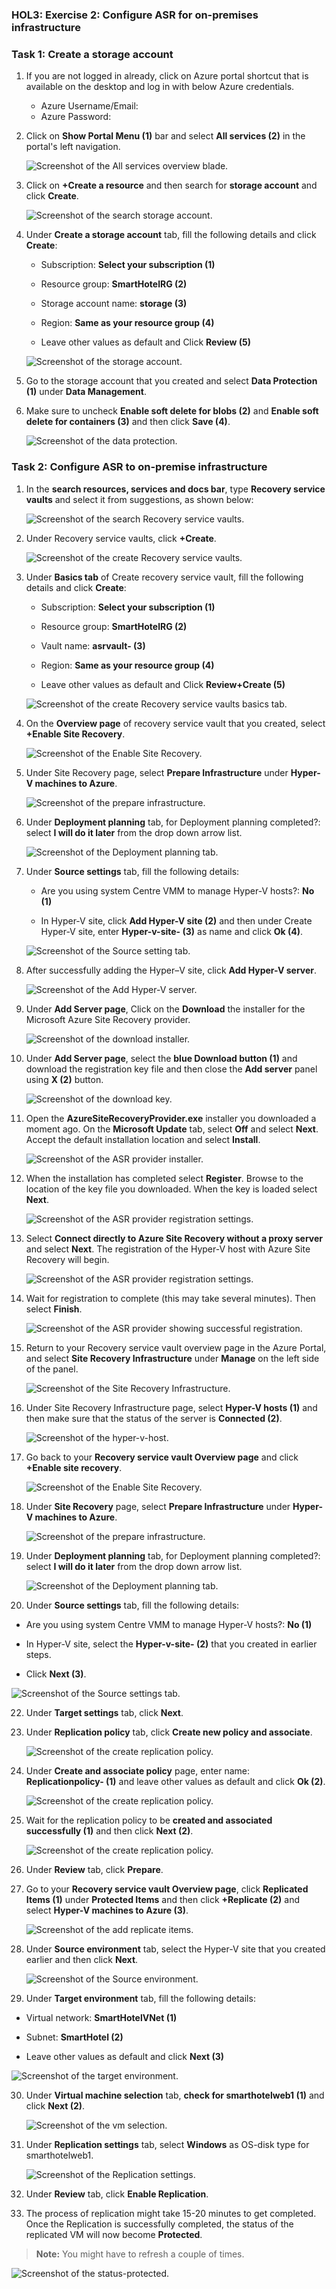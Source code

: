 ### HOL3: Exercise 2: Configure ASR for on-premises infrastructure


### Task 1: Create a storage account

1. If you are not logged in already, click on Azure portal shortcut that is available on the desktop and log in with below Azure credentials.
    * Azure Username/Email: <inject key="AzureAdUserEmail"></inject> 
    * Azure Password: <inject key="AzureAdUserPassword"></inject>

1. Click on **Show Portal Menu (1)** bar and select **All services (2)** in the portal's left navigation.
 
    ![Screenshot of the All services overview blade.](Images/Allservices.png)
    
1. Click on **+Create a resource** and then search for **storage account** and click **Create**.   
    
    ![Screenshot of the search storage account.](Images/upd-create-storage-1.png "search storage account")
    
1. Under **Create a storage account** tab, fill the following details and click **Create**:
     
   - Subscription: **Select your subscription (1)**
    
   - Resource group: **SmartHotelRG (2)**
   
   - Storage account name: **storage<inject key="DeploymentID" enableCopy="false" /> (3)**
  
   - Region: **Same as your resource group (4)**
   
   - Leave other values as default and Click **Review (5)**    
    
    ![Screenshot of the storage account.](Images/storage.png "create storage account")
     
1.  Go to the storage account that you created and select **Data Protection (1)** under **Data Management**.

1.  Make sure to uncheck **Enable soft delete for blobs (2)** and **Enable soft delete for containers (3)** and then click **Save (4)**.  

    ![Screenshot of the data protection.](Images/dataprotection.png "data protection")


### Task 2: Configure ASR to on-premise infrastructure

1. In the **search resources, services and docs bar**, type **Recovery service vaults** and select it from suggestions, as shown below:
   
    ![Screenshot of the search Recovery service vaults.](Images/upd-search-asr.png "Recovery service vaults")
    
1. Under Recovery service vaults, click **+Create**.  

    ![Screenshot of the create Recovery service vaults.](Images/create-asr1.png "create Recovery service vaults")
    
1. Under **Basics tab** of Create recovery service vault, fill the following details and click **Create**: 

   - Subscription: **Select your subscription (1)**
    
   - Resource group: **SmartHotelRG (2)**
   
   - Vault name: **asrvault-<inject key="DeploymentID" enableCopy="false" /> (3)**
  
   - Region: **Same as your resource group (4)**
   
   - Leave other values as default and Click **Review+Create (5)**  
  
    ![Screenshot of the create Recovery service vaults basics tab.](Images/create-asr2.png "create Recovery service vaults basics")
    
1. On the **Overview page** of recovery service vault that you created, select **+Enable Site Recovery**.

    ![Screenshot of the Enable Site Recovery.](Images/siterecovery.png "Enable Site Recovery")   
    
1. Under Site Recovery page, select **Prepare Infrastructure** under **Hyper-V machines to Azure**.
    
    ![Screenshot of the prepare infrastructure.](Images/prepare-infra-1.png "prepare infrastructure")  

1. Under **Deployment planning** tab, for Deployment planning completed?: select **I will do it later** from the drop down arrow list.
  
    ![Screenshot of the Deployment planning tab.](Images/prepare-infra-2.png "Deployment planning tab")  
    
1. Under **Source settings** tab, fill the following details:   
   
   - Are you using system Centre VMM to manage Hyper-V hosts?: **No (1)**
   
   - In Hyper-V site, click **Add Hyper-V site (2)** and then under Create Hyper-V site, enter **Hyper-v-site-<inject key="DeploymentID" enableCopy="false" /> (3)** as name and click **Ok (4)**.

    ![Screenshot of the Source setting tab.](Images/prepare-infra-3.png "Source setting tab")  
 
1. After successfully adding the Hyper–V site, click **Add Hyper-V server**. 

    ![Screenshot of the Add Hyper-V server.](Images/prepare-infra-4.png "Add Hyper-V server")  
   
1. Under **Add Server page**, Click on the **Download** the installer for the Microsoft Azure Site Recovery provider.  
    
    ![Screenshot of the download installer.](Images/prepare-infra-5.png "download installer")
 
1. Under **Add Server page**, select the **blue Download button (1)** and download the registration key file and then close the **Add server** panel using **X (2)** button.

    ![Screenshot of the download key.](Images/prepare-infra-6.png "download key")
    
1. Open the **AzureSiteRecoveryProvider.exe** installer you downloaded a moment ago. On the **Microsoft Update** tab, select **Off** and select **Next**. Accept the default installation location and select **Install**.

    ![Screenshot of the ASR provider installer.](Images/asr-provider-installer.png "Azure Site Recovery Provider Setup") 
   
1. When the installation has completed select **Register**. Browse to the location of the key file you downloaded. When the key is loaded select **Next**.

    ![Screenshot of the ASR provider registration settings.](Images/upd-asr-registration.png "Key file registration")
   
1. Select **Connect directly to Azure Site Recovery without a proxy server** and select **Next**. The registration of the Hyper-V host with Azure Site Recovery will begin.

    ![Screenshot of the ASR provider registration settings.](Images/upd-e3-t2-s8.png)
   
1. Wait for registration to complete (this may take several minutes). Then select **Finish**.

    ![Screenshot of the ASR provider showing successful registration.](Images/upd-asr-registered.png "Registration complete")

16. Return to your Recovery service vault overview page in the Azure Portal, and select **Site Recovery Infrastructure** under **Manage** on the left side of the panel.

    ![Screenshot of the Site Recovery Infrastructure.](Images/prepare-infra-7.png)

17. Under Site Recovery Infrastructure page, select **Hyper-V hosts (1)** and then make sure that the status of the server is **Connected (2)**.

    ![Screenshot of the hyper-v-host.](Images/hyperv-host.png "hyper-v-host")
   
18. Go back to your **Recovery service vault Overview page** and click **+Enable site recovery**.  

    ![Screenshot of the Enable Site Recovery.](Images/siterecovery.png "Enable Site Recovery") 
  
19. Under **Site Recovery** page, select **Prepare Infrastructure** under **Hyper-V machines to Azure**.
    
    ![Screenshot of the prepare infrastructure.](Images/prepare-infra-1.png "prepare infrastructure")  

20. Under **Deployment planning** tab, for Deployment planning completed?: select **I will do it later** from the drop down arrow list.
  
    ![Screenshot of the Deployment planning tab.](Images/prepare-infra-2.png "Deployment planning tab")  
    
21. Under **Source settings** tab, fill the following details:   
   
   - Are you using system Centre VMM to manage Hyper-V hosts?: **No (1)**
   
   - In Hyper-V site, select the **Hyper-v-site-<inject key="DeploymentID" enableCopy="false" /> (2)** that you created in earlier steps.

   - Click **Next (3)**.

   ![Screenshot of the Source settings tab.](Images/ss2.png "Source settings tab")
   
22. Under **Target settings** tab, click **Next**.  
   
23. Under **Replication policy** tab, click **Create new policy and associate**.

    ![Screenshot of the create replication policy.](Images/replicatepolicy.png "create replication policy")  
   
24. Under **Create and associate policy** page, enter name: **Replicationpolicy-<inject key="DeploymentID" enableCopy="false" /> (1)** and leave other values as default and click **Ok (2)**.
   
    ![Screenshot of the create replication policy.](Images/replicatepolicy-2.png "create replication policy") 
    
25. Wait for the replication policy to be **created and associated successfully (1)** and then click **Next (2)**.    

    ![Screenshot of the create replication policy.](Images/replicatepolicy-3.png "create replication policy") 
    
26. Under **Review** tab, click **Prepare**.    

27. Go to your **Recovery service vault Overview page**, click **Replicated Items (1)** under **Protected Items** and then click **+Replicate (2)** and select **Hyper-V machines to Azure (3)**.

    ![Screenshot of the add replicate items.](Images/replicate-items.png "add replicate items") 
   
28. Under **Source environment** tab, select the Hyper-V site that you created earlier and then click **Next**.
 
    ![Screenshot of the Source environment.](Images/src-env.png "Source environment") 
   
29. Under **Target environment** tab, fill the following details:
   
   - Virtual network: **SmartHotelVNet (1)**

   - Subnet: **SmartHotel (2)**
   
   - Leave other values as default and click **Next (3)**
   
   ![Screenshot of the target environment.](Images/target-env.png "Source environment")    
    
30. Under **Virtual machine selection** tab, **check for smarthotelweb1 (1)** and click **Next (2)**.

    ![Screenshot of the vm selection.](Images/vm-selection.png "vm selection")

31. Under **Replication settings** tab, select **Windows** as OS-disk type for smarthotelweb1.

    ![Screenshot of the Replication settings.](Images/replicate-settings.png "Replication settings")
   
32. Under **Review** tab, click **Enable Replication**.

33. The process of replication might take 15-20 minutes to get completed. Once the Replication is successfully completed, the status of the replicated VM will now become **Protected**.

> **Note:** You might have to refresh a couple of times.

   ![Screenshot of the status-protected.](Images/replicate-status.png "status-protected")
   
